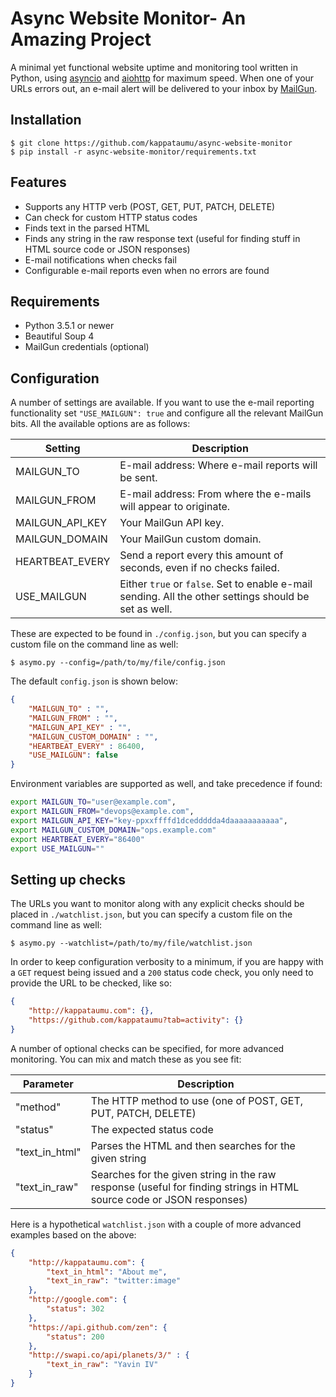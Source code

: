 # Async Website Monitor- An Amazing Project
A minimal yet functional website uptime and monitoring tool written in Python, using [asyncio](https://docs.python.org/3/library/asyncio.html) and [aiohttp](https://github.com/KeepSafe/aiohttp) for maximum speed. When one of your URLs errors out, an e-mail alert will be delivered to your inbox by [MailGun](https://www.mailgun.com/).

## Installation

```
$ git clone https://github.com/kappataumu/async-website-monitor
$ pip install -r async-website-monitor/requirements.txt
```


## Features
* Supports any HTTP verb (POST, GET, PUT, PATCH, DELETE)
* Can check for custom HTTP status codes
* Finds text in the parsed HTML
* Finds any string in the raw response text (useful for finding stuff in HTML source code or JSON responses)
* E-mail notifications when checks fail
* Configurable e-mail reports even when no errors are found


## Requirements
* Python 3.5.1 or newer
* Beautiful Soup 4
* MailGun credentials (optional)


## Configuration

A number of settings are available. If you want to use the e-mail reporting functionality set `"USE_MAILGUN": true` and configure all the relevant MailGun bits. All the available options are as follows:


| Setting | Description
| --- | ---|
| MAILGUN_TO | E-mail address: Where e-mail reports will be sent. |
| MAILGUN_FROM | E-mail address: From where the e-mails will appear to originate.  |
| MAILGUN_API_KEY | Your MailGun API key. |
| MAILGUN_DOMAIN | Your MailGun custom domain. |
| HEARTBEAT_EVERY | Send a report every this amount of seconds, even if no checks failed. |
| USE_MAILGUN | Either `true` or `false`. Set to enable e-mail sending. All the other settings should be set as well. |

These are expected to be found in `./config.json`, but you can specify a custom file on the command line as well:

`$ asymo.py --config=/path/to/my/file/config.json`

The default `config.json` is shown below:

```json
{
    "MAILGUN_TO" : "",
    "MAILGUN_FROM" : "",
    "MAILGUN_API_KEY" : "",
    "MAILGUN_CUSTOM_DOMAIN" : "",
    "HEARTBEAT_EVERY" : 86400,
    "USE_MAILGUN": false
}
```

Environment variables are supported as well, and take precedence if found:

```bash
export MAILGUN_TO="user@example.com",
export MAILGUN_FROM="devops@example.com",
export MAILGUN_API_KEY="key-ppxxffffd1dceddddda4daaaaaaaaaaa",
export MAILGUN_CUSTOM_DOMAIN="ops.example.com"
export HEARTBEAT_EVERY="86400"
export USE_MAILGUN=""
```


## Setting up checks

The URLs you want to monitor along with any explicit checks should be placed in `./watchlist.json`, but you can specify a custom file on the command line as well:

`$ asymo.py --watchlist=/path/to/my/file/watchlist.json`

In order to keep configuration verbosity to a minimum, if you are happy with a `GET` request being issued and a `200` status code check, you only need to provide the URL to be checked, like so:

```json
{
    "http://kappataumu.com": {},
    "https://github.com/kappataumu?tab=activity": {}
}
```

A number of optional checks can be specified, for more advanced monitoring. You can mix and match these as you see fit:


| Parameter | Description |
| --------- | ----------- |
| "method" | The HTTP method to use (one of POST, GET, PUT, PATCH, DELETE) |
| "status" | The expected status code |
| "text_in_html" | Parses the HTML and then searches for the given string |
| "text_in_raw" | Searches for the given string in the raw response (useful for finding strings in HTML source code or JSON responses) |



Here is a hypothetical `watchlist.json` with a couple of more advanced examples based on the above:

```json
{
    "http://kappataumu.com": {
        "text_in_html": "About me",
        "text_in_raw": "twitter:image"
    },
    "http://google.com": {
        "status": 302
    },
    "https://api.github.com/zen": {
        "status": 200
    },
    "http://swapi.co/api/planets/3/" : {
        "text_in_raw": "Yavin IV"
    }
}
```
